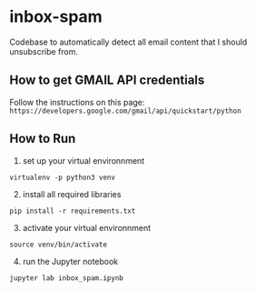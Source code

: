# inbox-spam
Codebase to automatically detect all email content that I should unsubscribe from.

## How to get GMAIL API credentials

Follow the instructions on this page: `https://developers.google.com/gmail/api/quickstart/python`

## How to Run

1. set up your virtual environnment

```
virtualenv -p python3 venv
```

2. install all required libraries

```
pip install -r requirements.txt
```

3. activate your virtual environnment

```
source venv/bin/activate
```

4. run the Jupyter notebook

```
jupyter lab inbox_spam.ipynb
```
